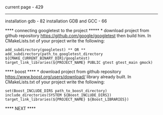 current page		 - 429
______________________________
installation gdb	 - 82
installation GDB and GCC - 66

**** connecting googletest to the project *****
	* download project from github repository https://github.com/google/googletest
	then build him. In CMakeLists.txt of your project write the following:
	
	add_subdirectory(googletest) ** OR ** add_subdirectory(path_to_googletest_directory ${CMAKE_CURRENT_BINARY_DIR}/googletest) 
	target_link_libraries(${PROJECT_NAME} PUBLIC gtest gtest_main gmock)
	
**** boost ****
	* download project from github repository https://www.boost.org/users/download/
	library already built. In CMakeLists.txt of your project write the following:
	
	set(Boost_INCLUDE_DIRS path_to_boost_directory)
	include_directories(SYSTEM ${Boost_INCLUDE_DIRS})
	target_link_libraries(${PROJECT_NAME} ${Boost_LIBRARIES})

**** NEXT ****
	
	

	
	
